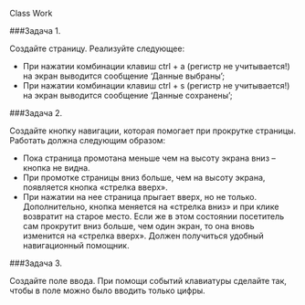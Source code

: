 Class Work

###Задача 1. 

Создайте страницу. Реализуйте следующее: 
* При нажатии комбинации клавиш ctrl + a (регистр не учитывается!) на экран выводится сообщение ‘Данные выбраны’; 
* При нажатии комбинации клавиш ctrl + s (регистр не учитывается!) на экран выводится сообщение ‘Данные сохранены’; 

###Задача 2.  

Создайте кнопку навигации, которая помогает при прокрутке страницы.
Работать должна следующим образом:
* Пока страница промотана меньше чем на высоту экрана вниз – кнопка не видна.
* При промотке страницы вниз больше, чем на высоту экрана, появляется кнопка «стрелка вверх».
* При нажатии на нее страница прыгает вверх, но не только. Дополнительно, кнопка меняется на «стрелка вниз» и при клике возвратит на старое место. Если же в этом состоянии посетитель сам прокрутит вниз больше, чем один экран, то она вновь изменится на «стрелка вверх».
Должен получиться удобный навигационный помощник.

###Задача 3.  

Создайте поле ввода. При помощи событий клавиатуры сделайте так, чтобы в поле можно было вводить только цифры. 
